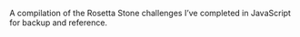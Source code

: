 A compilation of the Rosetta Stone challenges I’ve completed in JavaScript for backup and reference. 
